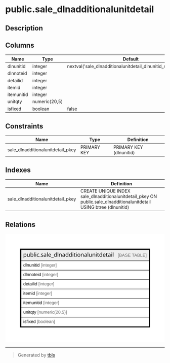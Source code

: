 # public.sale_dlnadditionalunitdetail

## Description

## Columns

| Name | Type | Default | Nullable | Children | Parents | Comment |
| ---- | ---- | ------- | -------- | -------- | ------- | ------- |
| dlnunitid | integer | nextval('sale_dlnadditionalunitdetail_dlnunitid_seq'::regclass) | false |  |  |  |
| dlnnoteid | integer |  | true |  |  |  |
| detailid | integer |  | true |  |  |  |
| itemid | integer |  | true |  |  |  |
| itemunitid | integer |  | true |  |  |  |
| unitqty | numeric(20,5) |  | true |  |  |  |
| isfixed | boolean | false | true |  |  |  |

## Constraints

| Name | Type | Definition |
| ---- | ---- | ---------- |
| sale_dlnadditionalunitdetail_pkey | PRIMARY KEY | PRIMARY KEY (dlnunitid) |

## Indexes

| Name | Definition |
| ---- | ---------- |
| sale_dlnadditionalunitdetail_pkey | CREATE UNIQUE INDEX sale_dlnadditionalunitdetail_pkey ON public.sale_dlnadditionalunitdetail USING btree (dlnunitid) |

## Relations

![er](public.sale_dlnadditionalunitdetail.svg)

---

> Generated by [tbls](https://github.com/k1LoW/tbls)
